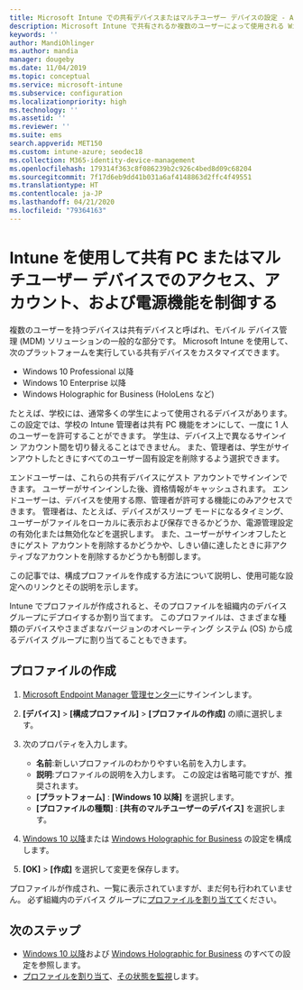 ```yaml
---
title: Microsoft Intune での共有デバイスまたはマルチユーザー デバイスの設定 - Azure | Microsoft Docs
description: Microsoft Intune で共有されるか複数のユーザーによって使用される Windows 10 デバイスと Windows Holographic for Business デバイスを追加および使用します。 すべての設定と、Microsoft HoloLens などのデバイスでのその動作の一覧を参照してください。 デバイス構成プロファイルで、ゲスト アカウントの制御、アカウントの管理、非アクティブなアカウントの削除、ローカル ストレージへの保存の許可または禁止、電源とスリープのオプションの設定、更新プログラムをインストールするタイミングの選択、および教育環境でのデバイスの使用を行います。
keywords: ''
author: MandiOhlinger
ms.author: mandia
manager: dougeby
ms.date: 11/04/2019
ms.topic: conceptual
ms.service: microsoft-intune
ms.subservice: configuration
ms.localizationpriority: high
ms.technology: ''
ms.assetid: ''
ms.reviewer: ''
ms.suite: ems
search.appverid: MET150
ms.custom: intune-azure; seodec18
ms.collection: M365-identity-device-management
ms.openlocfilehash: 179314f363c8f086239b2c926c4bed8d09c68204
ms.sourcegitcommit: 7f17d6eb9dd41b031a6af4148863d2ffc4f49551
ms.translationtype: HT
ms.contentlocale: ja-JP
ms.lasthandoff: 04/21/2020
ms.locfileid: "79364163"
---
```

# <a name="control-access-accounts-and-power-features-on-shared-pc-or-multi-user-devices-using-intune"></a>Intune を使用して共有 PC またはマルチユーザー デバイスでのアクセス、アカウント、および電源機能を制御する

複数のユーザーを持つデバイスは共有デバイスと呼ばれ、モバイル デバイス管理 (MDM) ソリューションの一般的な部分です。 Microsoft Intune を使用して、次のプラットフォームを実行している共有デバイスをカスタマイズできます。

- Windows 10 Professional 以降
- Windows 10 Enterprise 以降
- Windows Holographic for Business (HoloLens など)

たとえば、学校には、通常多くの学生によって使用されるデバイスがあります。 この設定では、学校の Intune 管理者は共有 PC 機能をオンにして、一度に 1 人のユーザーを許可することができます。 学生は、デバイス上で異なるサインイン アカウント間を切り替えることはできません。 また、管理者は、学生がサインアウトしたときにすべてのユーザー固有設定を削除するよう選択できます。

エンドユーザーは、これらの共有デバイスにゲスト アカウントでサインインできます。 ユーザーがサインインした後、資格情報がキャッシュされます。 エンドユーザーは、デバイスを使用する際、管理者が許可する機能にのみアクセスできます。 管理者は、たとえば、デバイスがスリープ モードになるタイミング、ユーザーがファイルをローカルに表示および保存できるかどうか、電源管理設定の有効化または無効化などを選択します。 また、ユーザーがサインオフしたときにゲスト アカウントを削除するかどうかや、しきい値に達したときに非アクティブなアカウントを削除するかどうかも制御します。

この記事では、構成プロファイルを作成する方法について説明し、使用可能な設定へのリンクとその説明を示します。

Intune でプロファイルが作成されると、そのプロファイルを組織内のデバイス グループにデプロイするか割り当てます。 このプロファイルは、さまざまな種類のデバイスやさまざまなバージョンのオペレーティング システム (OS) から成るデバイス グループに割り当てることもできます。

## <a name="create-the-profile"></a>プロファイルの作成

1. [Microsoft Endpoint Manager 管理センター](https://go.microsoft.com/fwlink/?linkid=2109431)にサインインします。
2. **[デバイス]**  >  **[構成プロファイル]**  >  **[プロファイルの作成]** の順に選択します。
3. 次のプロパティを入力します。

   - **名前**:新しいプロファイルのわかりやすい名前を入力します。
   - **説明**:プロファイルの説明を入力します。 この設定は省略可能ですが、推奨されます。
   - **[プラットフォーム]** : **[Windows 10 以降]** を選択します。
   - **[プロファイルの種類]** : **[共有のマルチユーザーのデバイス]** を選択します。

4. [Windows 10 以降](shared-user-device-settings-windows.md)または [Windows Holographic for Business](shared-user-device-settings-windows-holographic.md) の設定を構成します。

5. **[OK]**  >  **[作成]** を選択して変更を保存します。

プロファイルが作成され、一覧に表示されていますが、まだ何も行われていません。 必ず組織内のデバイス グループに[プロファイルを割り当てて](device-profile-assign.md)ください。

## <a name="next-steps"></a>次のステップ

- [Windows 10 以降](shared-user-device-settings-windows.md)および [Windows Holographic for Business](shared-user-device-settings-windows-holographic.md) のすべての設定を参照します。
- [プロファイルを割り当て](device-profile-assign.md)、[その状態を監視](device-profile-monitor.md)します。

